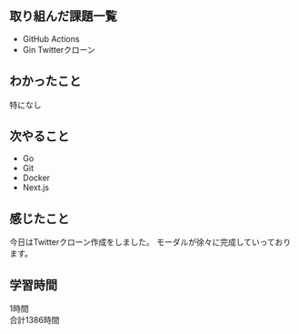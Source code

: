 ## 取り組んだ課題一覧
- GitHub Actions
- Gin Twitterクローン

## わかったこと
特になし

## 次やること
- Go
- Git
- Docker
- Next.js

## 感じたこと
今日はTwitterクローン作成をしました。
モーダルが徐々に完成していっております。

## 学習時間
1時間<br />
合計1386時間
